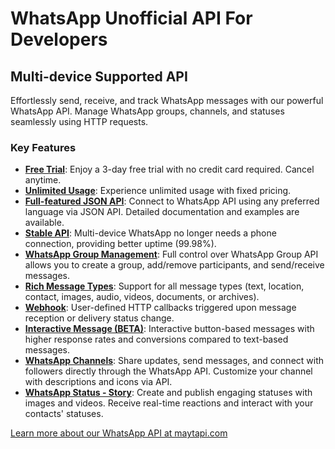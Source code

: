 # WhatsApp Unofficial API For Developers

## Multi-device Supported API

Effortlessly send, receive, and track WhatsApp messages with our powerful WhatsApp API. Manage WhatsApp groups, channels, and statuses seamlessly using HTTP requests.

### Key Features

- **[Free Trial](https://maytapi.com)**: Enjoy a 3-day free trial with no credit card required. Cancel anytime.
- **[Unlimited Usage](https://maytapi.com)**: Experience unlimited usage with fixed pricing.
- **[Full-featured JSON API](https://maytapi.com)**: Connect to WhatsApp API using any preferred language via JSON API. Detailed documentation and examples are available.
- **[Stable API](https://maytapi.com)**: Multi-device WhatsApp no longer needs a phone connection, providing better uptime (99.98%).
- **[WhatsApp Group Management](https://maytapi.com)**: Full control over WhatsApp Group API allows you to create a group, add/remove participants, and send/receive messages.
- **[Rich Message Types](https://maytapi.com)**: Support for all message types (text, location, contact, images, audio, videos, documents, or archives).
- **[Webhook](https://maytapi.com)**: User-defined HTTP callbacks triggered upon message reception or delivery status change.
- **[Interactive Message (BETA)](https://maytapi.com)**: Interactive button-based messages with higher response rates and conversions compared to text-based messages.
- **[WhatsApp Channels](https://maytapi.com)**: Share updates, send messages, and connect with followers directly through the WhatsApp API. Customize your channel with descriptions and icons via API.
- **[WhatsApp Status - Story](https://maytapi.com)**: Create and publish engaging statuses with images and videos. Receive real-time reactions and interact with your contacts' statuses.

[Learn more about our WhatsApp API at maytapi.com](https://maytapi.com)
